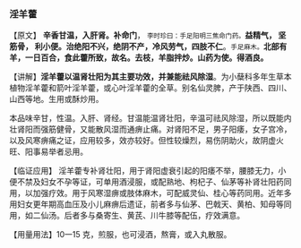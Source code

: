 ### 淫羊藿

【原文】 **辛香甘温，入肝肾。补命门**， <small>李时珍曰：手足阳明三焦命门药。</small>**益精气， 坚筋骨， 利小便。治绝阳不兴，绝阴不产，冷风劳气，四肢不仁**。<small>手足麻木。</small>**北部有羊，一日百合，食此藿所致，故名。去枝，羊脂拌炒。山药为使。得酒良。**

【讲解】**淫羊藿以温肾壮阳为其主要功效，并兼能祛风除湿**。为小蘖科多年生草本植物淫羊藿和箭叶淫羊藿，或心叶淫羊藿的全草。别名仙灵脾，产于陕西、四川、山西等地。生用或酥炒用。

本品味辛甘，性温。入肝、肾经。甘温能温肾壮阳，辛温可祛风除湿，所以既能内壮肾阳而强筋健骨，又能散风湿而通痹止痛。对肾阳不足，男子阳痿，女子宫冷，以及风寒痹痛之证，应用较多，效亦较好。但性较燥烈，易伤阴助火，故阴虚火旺、阳事易举者忌用。

【临证应用】 淫羊藿专补肾壮阳，用于肾阳虚衰引起的阳痿不举，腰膝无力，小便不禁及妇女不孕等证，可单用酒浸服，或配熟地、枸杞子、仙茅等补肾壮阳药同用，以加强疗效。用于风寒湿痹或肢体麻木，可配威灵仙、桂心等药同用。近年多用妇女更年期高血压及小儿麻痹后遗证，前者多与仙茅、巴戟天、黄柏、知母等同用，如二仙汤。后者多与桑寄生、黄芪、川牛膝等配伍，疗效满意。

【用量用法】10一15 克，煎服，也可浸酒，熬膏，或入丸散服。
